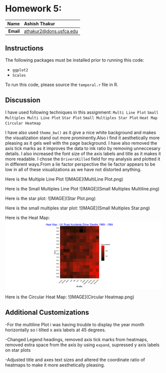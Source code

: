 Homework 5: 
==============================

| **Name**  | Ashish Thakur  |
|----------:|:-------------|
| **Email** | athakur2@dons.usfca.edu |

## Instructions ##

The following packages must be installed prior to running this code:

- `ggplot2`
- `Scales`


To run this code, please source the `temporal.r` file in R.


## Discussion ##
I have used following techniques in this assignment:
	`Multi Line Plot`
	`Small Multiples Multi Line Plot`
	`Star Plot`
	`Small Multiples Star Plot`
	`Heat Map`
	`Circular Heatmap`


I have also used `theme_bw()` as it give a nice white background and makes the visualization stand out more prominently.Also i find it aesthetically more pleasing as it gels well with the page background. I have also removed the axis tick marks as it improves the data to ink ratio by removing unneccesary details. I also increased the font size of the axis labels and title as it makes it more readable. I chose the `DriversKilled` field for my analysis and plotted it in different ways.From a lie factor perspective the lie factor appears to be low in all of these visualizations as we have not distorted anything.

Here is the Multiple Line Plot
![IMAGE](MultiLine Plot.png)

Here is the Small Multiples Line Plot
![IMAGE](Small Multiples Multiline.png)

Here is the star plot:
![IMAGE](Star Plot.png)

Here is the small multiples star plot:
![IMAGE](Small Multiples Star.png)

Here is the Heat Map:
![IMAGE](HeatMap.png)

Here is the Circular Heat Map:
![IMAGE](Circular Heatmap.png)

## Additional Customizations ##

-For the multiline Plot i was having trouble to display the year month horizontally so i tilted x axis labels at 45 degrees.
 
-Changed Legend headings, removed axis tick marks from heatmaps, removed extra space from the axis by using `expand`, supressed y axis labels on star plots

-Adjusted title and axes text sizes and altered the coordinate ratio of heatmaps to make it more aesthetically pleasing.

